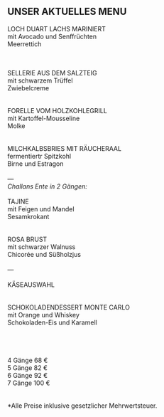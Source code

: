## UNSER AKTUELLES MENU


LOCH DUART LACHS MARINIERT  
mit Avocado und Senffrüchten  
Meerrettich  
<br><br>

SELLERIE AUS DEM SALZTEIG  
mit schwarzem Trüffel  
Zwiebelcreme  
<br><br>
FORELLE VOM HOLZKOHLEGRILL  
mit Kartoffel-Mousseline  
Molke  
<br><br>
MILCHKALBSBRIES MIT RÄUCHERAAL  
fermentiertr Spitzkohl  
Birne und Estragon  
<br>
—
<br>
*Challans Ente in 2 Gängen:*  
<br>
TAJINE  
mit Feigen und Mandel  
Sesamkrokant  
<br><br>
ROSA BRUST  
mit schwarzer Walnuss  
Chicorée und Süßholzjus  
<br>
—  
<br>
KÄSEAUSWAHL  
<br><br>
SCHOKOLADENDESSERT MONTE CARLO  
mit Orange und Whiskey  
Schokoladen-Eis und Karamell  
<br>
<br>
<br>
<br>
4 Gänge 68 €  
5 Gänge 82 €  
6 Gänge 92 €  
7 Gänge 100 €  
<br>
<br>
*Alle Preise inklusive gesetzlicher Mehrwertsteuer.


